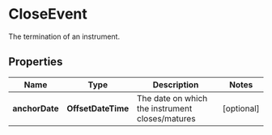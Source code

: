 

# CloseEvent

The termination of an instrument.

## Properties

Name | Type | Description | Notes
------------ | ------------- | ------------- | -------------
**anchorDate** | **OffsetDateTime** | The date on which the instrument closes/matures |  [optional]



